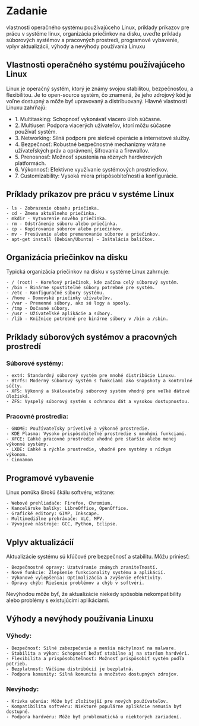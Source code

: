 # Zadanie
vlastnosti operačného systému používajúceho Linux, príklady príkazov pre prácu v systéme linux, organizácia priečinkov na disku, uveďte príklady súborových systémov a pracovných prostredí, programové vybavenie, vplyv aktualizácií, výhody a nevýhody používania Linuxu


## Vlastnosti operačného systému používajúceho Linux
Linux je operačný systém, ktorý je známy svojou stabilitou, bezpečnosťou, a flexibilitou. Je to open-source systém, čo znamená, že jeho zdrojový kód je voľne dostupný a môže byť upravovaný a distribuovaný. Hlavné vlastnosti Linuxu zahŕňajú:
- 1\. Multitasking: Schopnosť vykonávať viacero úloh súčasne.
- 2\. Multiuser: Podpora viacerých užívateľov, ktorí môžu súčasne používať systém.
- 3\. Networking: Silná podpora pre sieťové operácie a internetové služby.
- 4\. Bezpečnosť: Robustné bezpečnostné mechanizmy vrátane užívateľských práv a oprávnení, šifrovania a firewallov.
- 5\. Prenosnosť: Možnosť spustenia na rôznych hardvérových platformách.
- 6\. Výkonnosť: Efektívne využívanie systémových prostriedkov.
- 7\. Customizability: Vysoká miera prispôsobiteľnosti a konfigurácie.

## Príklady príkazov pre prácu v systéme Linux
    - ls - Zobrazenie obsahu priečinka.
    - cd - Zmena aktuálneho priečinka.
    - mkdir - Vytvorenie nového priečinka.
    - rm - Odstránenie súboru alebo priečinka.
    - cp - Kopírovanie súborov alebo priečinkov.
    - mv - Presúvanie alebo premenovanie súborov a priečinkov.
    - apt-get install (Debian/Ubuntu) - Inštalácia balíčkov.

## Organizácia priečinkov na disku

Typická organizácia priečinkov na disku v systéme Linux zahrnuje:

    - / (root) - Koreňový priečinok, kde začína celý súborový systém.
    - /bin - Binárne spustiteľné súbory potrebné pre systém.
    - /etc - Konfiguračné súbory systému.
    - /home - Domovské priečinky užívateľov.
    - /var - Premenné súbory, ako sú logy a spooly.
    - /tmp - Dočasné súbory.
    - /usr - Užívateľské aplikácie a súbory.
    - /lib - Knižnice potrebné pre binárne súbory v /bin a /sbin.

## Príklady súborových systémov a pracovných prostredí

### Súborové systémy:

    - ext4: Štandardný súborový systém pre mnohé distribúcie Linuxu.
    - Btrfs: Moderný súborový systém s funkciami ako snapshoty a kontrolné súčty.
    - XFS: Výkonný a škálovateľný súborový systém vhodný pre veľké dátové úložiská.
    - ZFS: Vyspelý súborový systém s ochranou dát a vysokou dostupnosťou.

### Pracovné prostredia:

    - GNOME: Používateľsky prívetivé a výkonné prostredie.
    - KDE Plasma: Vysoko prispôsobiteľné prostredie s mnohými funkciami.
    - XFCE: Ľahké pracovné prostredie vhodné pre staršie alebo menej výkonné systémy.
    - LXDE: Ľahké a rýchle prostredie, vhodné pre systémy s nízkym výkonom.
    - Cinnamon

## Programové vybavenie

Linux ponúka širokú škálu softvéru, vrátane:

    - Webové prehliadače: Firefox, Chromium.
    - Kancelárske balíky: LibreOffice, OpenOffice.
    - Grafické editory: GIMP, Inkscape.
    - Multimediálne prehrávače: VLC, MPV.
    - Vývojové nástroje: GCC, Python, Eclipse.

## Vplyv aktualizácií

Aktualizácie systému sú kľúčové pre bezpečnosť a stabilitu. Môžu priniesť:

    - Bezpečnostné opravy: Uzatváranie známych zraniteľností.
    - Nové funkcie: Zlepšenie funkcionality systému a aplikácií.
    - Výkonové vylepšenia: Optimalizácia a zvýšenie efektivity.
    - Opravy chýb: Riešenie problémov a chýb v softvéri.

Nevýhodou môže byť, že aktualizácie niekedy spôsobia nekompatibility alebo problémy s existujúcimi aplikáciami.

## Výhody a nevýhody používania Linuxu

### Výhody:

    - Bezpečnosť: Silné zabezpečenie a menšia náchylnosť na malware.
    - Stabilita a výkon: Schopnosť bežať stabilne aj na staršom hardvéri.
    - Flexibilita a prispôsobiteľnosť: Možnosť prispôsobiť systém podľa potrieb.
    - Bezplatnosť: Väčšina distribúcií je bezplatná.
    - Podpora komunity: Silná komunita a množstvo dostupných zdrojov.

### Nevýhody:

    - Krivka učenia: Môže byť zložitejší pre nových používateľov.
    - Kompatibilita softvéru: Niektoré populárne aplikácie nemusia byť dostupné.
    - Podpora hardvéru: Môže byť problematická u niektorých zariadení.
